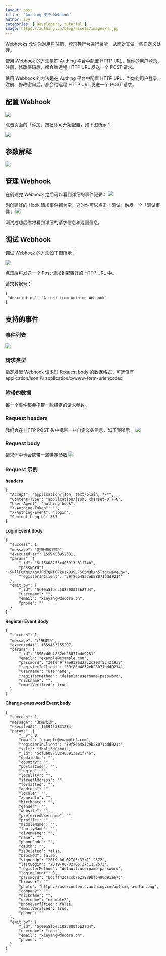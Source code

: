 ```yaml
---
layout: post
title:  "Authing 支持 Webhook"
author: ivy
categories: [ Developers, tutorial ]
image: https://authing.cn/blog/assets/images/4.jpg
---
```

Webhooks 允许你对用户注册、登录等行为进行监听，从而对其做一些自定义处理。

使用 Webhook 的方法是在 Authing 平台中配置 HTTP URL，当你的用户登录、注册、修改密码后，都会给远程 HTTP URL 发送一个 POST 请求。

使用 Webhook 的方法是在 Authing 平台中配置 HTTP URL，当你的用户登录、注册、修改密码后，都会给远程 HTTP URL 发送一个 POST 请求。

## 配置 Webhook

![](http://img.staryu.cn/20190604-01.jpg)

点击页面的「添加」按钮即可开始配置，如下图所示：

![](http://img.staryu.cn/20190604-02.jpg)

## 参数解释
![](http://img.staryu.cn/20190604-03.jpg)

## 管理 Webhook

在创建完 Webhook 之后可以看到详细的事件记录：
![](http://img.staryu.cn/20190604-04.jpg)

刚创建好的 Hook 请求事件都为空，这时你可以点击「测试」触发一个「测试事件」
![](http://img.staryu.cn/20190604-05.jpg)

测试成功后你将看到详细的请求信息和返回信息。

## 调试 Webhook

调试 Webhook 的方法如下图所示：

![](http://img.staryu.cn/20190604-06.jpg)

点击后将发送一个 Post 请求到配置好的 HTTP URL 中。

请求数据为：
```
{
 "description": "A test from Authing Webhook"
}
```

## 支持的事件

### 事件列表
![](http://img.staryu.cn/20190604-07.jpg)

### 请求类型

指定发起 Webhook 请求时 Request body 的数据格式，可选值有 application/json 和 application/x-www-form-urlencoded

### 附带的数据

每一个事件都会携带一些特定的请求参数。

### Request headers

我们会在 HTTP POST 头中携带一些自定义头信息，如下表所示：
![](http://img.staryu.cn/20190604-08.jpg)

### Request body

请求体中也会携带一些特定参数
![](http://img.staryu.cn/20190604-09.jpg)

### Request 示例

**headers**

```
{
  "Accept": "application/json, text/plain, */*",
  "Content-Type": "application/json; charset=UTF-8",
  "User-Agent": "authing-hook",
  "X-Authing-Token": "",
  "X-Authing-Event": "login",
  "Content-Length": 337
}
```

**Login Event Body**

```
{
  "success": 1,
  "message": "密码修改成功",
  "executed_at": 1559453952531,
  "params": {
      "_id": "5cf3608753c403913e81f74b",
      "password": "+5NllFUKNK/AgyJPd7QNfO7kH1x8J9L7S65NQh/n5TzgcwaveLg=",
      "registerInClient": "59f86b4832eb28071bdd9214"
  },
  "emit_by": {
      "_id": "5c00a5fbec1083000f5b27d4",
      "username": "",
      "email": "xieyang@dodora.cn",
      "phone": ""
  }
}
```

**Register Event Body**
```
{
  "success": 1,
  "message": "注册成功",
  "executedAt": 1559453155297,
  "params": {
      "_id": "590cd6b4832eb28071bdd9251"
      "email": "example@example.com",
      "password": "30f049f7ae9386d2ac2c203f5c4319a5",
      "registerInClient": "59f86b4832eb28071bdd9214",
      "username": "username",
      "registerMethod": "default:username-password",
      "nickname": "",
      "emailVerified": true
  }
}
```

**Change-password Event body**
```
{
  "success": 1,
  "message": "注册成功",
  "executedAt": 1559453831284,
  "params": {
      "__v": 0,
      "email": "example@example2.com",
      "registerInClient": "59f86b4832eb28071bdd9214",
      "salt": "fhnli5d0ahoi",
      "_id": "5cf3608753c403913e81f74b",
      "updatedAt": "",
      "country": "",
      "postalCode": "",
      "region": "",
      "locality": "",
      "streetAddress": "",
      "formatted": "",
      "address": "",
      "locale": "",
      "zoneinfo": "",
      "birthdate": "",
      "gender": "",
      "website": "",
      "preferredUsername": "",
      "profile": "",
      "middleName": "",
      "familyName": "",
      "givenName": "",
      "name": "",
      "phoneCode": "",
      "oauth": "",
      "isDeleted": false,
      "blocked": false,
      "signedUp": "2019-06-02T05:37:11.257Z",
      "lastLogin": "2019-06-02T05:37:11.257Z",
      "registerMethod": "default:username-password",
      "loginsCount": 0,
      "password": "bdcff42caccb7e2a889bfb490d91e67c",
      "browser": "",
      "photo": "https://usercontents.authing.cn/authing-avatar.png",
      "company": "",
      "nickname": "",
      "username": "example2",
      "phoneVerfified": false,
      "emailVerified": true,
      "phone": ""
  },
  "emit_by": {
      "_id": "5c00a5fbec1083000f5b27d4",
      "username": "root",
      "email": "xieyang@dodora.cn",
      "phone": ""
  }
}
```
